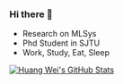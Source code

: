 ### Hi there 👋
- Research on MLSys
- Phd Student in SJTU
- Work, Study, Eat, Sleep

[![Huang Wei's GitHub Stats](https://github-readme-stats.vercel.app/api?username=huangwei021230&theme=tokyonight)](https://github.com/anuraghazra/github-readme-stats)

